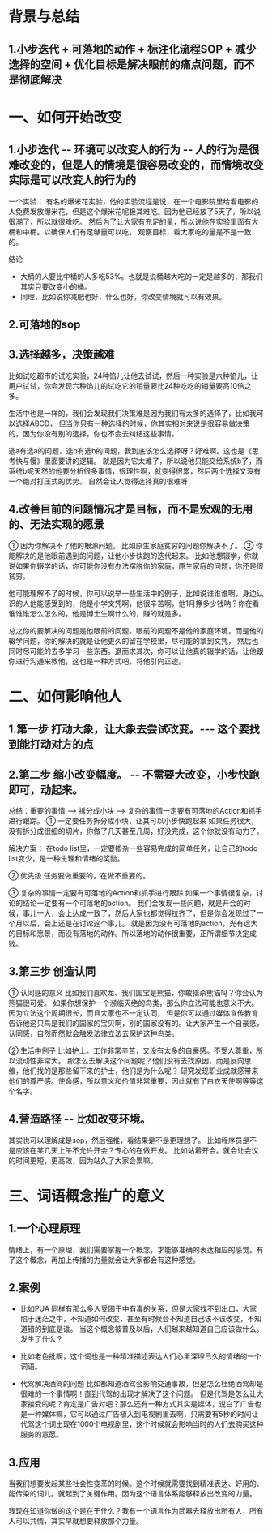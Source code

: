 # 背景与总结
## 1.小步迭代 + 可落地的动作 + 标注化流程SOP + 减少选择的空间 + 优化目标是解决眼前的痛点问题，而不是彻底解决

# 一、如何开始改变
## 1.小步迭代 -- 环境可以改变人的行为 -- 人的行为是很难改变的，但是人的情境是很容易改变的，而情境改变实际是可以改变人的行为的
一个实验：
有名的爆米花实验，他的实验流程是说，在一个电影院里给看电影的人免费发放爆米花，但是这个爆米花呢极其难吃。因为他已经放了5天了，所以说很潮了，所以就很难吃。
然后为了让大家有充足的量，所以说他在实验里面有大桶和中桶。以确保人们有足够量可以吃。
观察目标，看大家吃的量是不是一致的。
    
结论
* 大桶的人要比中桶的人多吃53%。也就是说桶越大吃的一定是越多的，那我们其实只要改变小的桶。
* 同理，比如说你减肥也好，什么也好，你改变情境就可以有效果。

## 2.可落地的sop

## 3.选择越多，决策越难
比如试吃超市的试吃实验，24种馅儿让他去试试，然后一种实验是六种馅儿，让用户试试，你会发现六种馅儿的试吃它的销量要比24种吃吃的销量要高10倍之多。

生活中也是一样的，我们会发现我们决策难是因为我们有太多的选择了，比如我可以选择ABCD，
但当你只有一种选择的时候，你其实相对来说是很容易做决策的，因为你没有别的选择，你也不会去纠结这些事情。

选a有选a的问题，选b有选b的问题，我到底该怎么选择呀？好难啊。这也是《思考快与慢》里面要讲的逻辑。
就是因为它太难了，所以说他只能交给系统b了，而系统b呢天然的他要分析很多事情，很理性啊，就变得很累，然后两个选择又没有一个绝对打压式的优势。
自然会让人觉得选择真的很难呀

## 4.改善目前的问题情况才是目标，而不是宏观的无用的、无法实现的愿景
① 因为你解决不了他的根源问题。
比如原生家庭贫穷的问题你解决不了。
② 你能解决的是他眼前遇到的问题，让他小步快跑的迭代起来。
比如他想辍学，你就说如果你辍学的话，你可能你没有办法摆脱你的家庭，原生家庭的问题，你还是很贫穷。

他可能理解不了的时候，你可以说举一些生活中的例子，比如说谁谁谁啊，身边认识的人他能感受到的，他是小学文凭啊，他很辛苦啊，他1月挣多少钱呐？你在看谁谁谁怎么怎么的，他是博士生啊什么的，赚的就是多。

总之你的要解决的问题是他眼前的问题，眼前的问题不是他的家庭环境，而是他的辍学问题，你的解决的就是让他更久的留在学校里，尽可能的拿到文凭，
然后也同时尽可能的去多学习一些东西。退而求其次，你可以让他真的辍学的话，让他跟你进行沟通来教他，这也是一种方式吧，将他引向正途。


# 二、如何影响他人
## 1.第一步 打动大象，让大象去尝试改变。--- 这个要找到能打动对方的点
## 2.第二步 缩小改变幅度。 -- 不需要大改变，小步快跑即可，动起来。
总结：重要的事情 --> 拆分成小块 --> 复杂的事情一定要有可落地的Action和抓手进行跟踪。
① 一定要任务拆分成小块，让其可以小步快跑起来
如果任务很大，没有拆分成很细的切片，你做了几天甚至几周，好没完成，这个你就没有动力了。

解决方案：
在todo list里，一定要掺杂一些容易完成的简单任务，让自己的todo list变少，是一种生理和情绪的奖励。

② 优先级
任务要做重要的，在做不重要的。

③ 复杂的事情一定要有可落地的Action和抓手进行跟踪
如果一个事情很复杂，讨论的结论一定要有一个可落地的action。
我们会发现一些问题，就是开会的时候，事儿一大，会上达成一致了，然后大家也都觉得拉齐了，但是你会发现过了一个月以后，会上还是在讨论这个事儿。
就是因为没有可落地的action，光有远大的目标和愿景，而没有落地的动作。所以落地的动作很重要，正所谓细节决定成败。

## 3.第三步 创造认同
① 认同感的意义
比如我们喜欢龙、我们国宝是熊猫，你敢猎杀熊猫吗？你会认为熊猫很可爱。
如果你想保护一个濒临灭绝的鸟类，那么你立法可能也意义不大。因为立法这个周期很长，而且大家也不一定认同，
但是你可以通过媒体宣传教育告诉他这只鸟是我们的国家的宝贝啊，别的国家没有的。让大家产生一个自豪感，认同感，自然而然就会触发法律立法去保护这种鸟类。

② 生活中例子
比如护士。工作非常辛苦，又没有太多的自豪感。不受人尊重，所以流动性非常大。
那怎么去解决这个问题呢？他们没有去找原因，而是反向思维，他们找的是那些留下来的护士，他们是为什么呢？
研究发现职业成就感带来他们的尊严感。使命感，所以意义和价值非常重要，因此就有了白衣天使啊等等这个名字。

## 4.营造路径 -- 比如改变环境。
其实也可以理解成是sop，然后强推，看结果是不是更理想了。
比如程序员是不是应该在某几天上午不允许开会？专心的在做开发。
比如站着开会。就会让会议的时间更短，更高效，因为站久了大家会累嘛。

# 三、词语概念推广的意义
## 1.一个心理原理
情绪上，有一个原理，我们需要掌握一个概念，才能够准确的表达相应的感觉。有了这个概念，再加上传播的力量就会让大家都会有这种感觉。

## 2.案例
* 比如PUA
同样有那么多人受困于中有毒的关系，但是大家找不到出口，大家陷于迷茫之中，不知道如何改变，甚至有时候会不知道自己该不该改变，不知道错的到底是谁。
当这个概念被普及以后，人们越来越知道自己应该做什么。发生了什么？

* 比如老色批啊，这个词也是一种精准描述表达人们心里深埋已久的情绪的一个词语。

* 代驾解决酒驾的问题
比如都知道酒驾会影响交通事故，但是怎么杜绝酒驾却是很难的一个事情啊！直到代驾的出现才解决了这个问题。
但是代驾是怎么让大家接受的呢？肯定是广告对吧？那么还有一种方式其实是媒体，说白了广告也是一种媒体嘛，它可以通过广告植入到电视剧里去啊，只需要有5秒的时间让代驾这个词出现在1000个电视剧里，这个时候就会影响当时的人们去购买这种服务的意愿。

## 3.应用
当我们想要发起某些社会性变革的时候。这个时候就需要找到精准表达、好用的、能传染的词儿。就起到了关键作用。因为这个语言体系能够释放出改变的力量。

我现在知道你做的这个是在干什么？我有一个语言作为武器去释放出所有人，所有人可以共情，其实早就想要释放那个力量。
